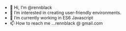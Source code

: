 - 👋 Hi, I’m @rennblack
- 👀 I’m interested in creating user-friendly environments.
- 🌱 I’m currently working in ES6 Javascript
- 📫 How to reach me ...rennblack @ gmail.com

<!---
rennblack/rennblack is a ✨ special ✨ repository because its `README.md` (this file) appears on your GitHub profile.
You can click the Preview link to take a look at your changes.
--->
